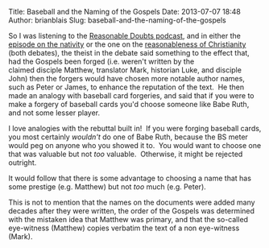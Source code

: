 Title: Baseball and the Naming of the Gospels
Date: 2013-07-07 18:48
Author: brianblais
Slug: baseball-and-the-naming-of-the-gospels

So I was listening to the [Reasonable Doubts podcast][], and in either
the [episode on the nativity][] or the one on the [reasonableness of
Christianity][] (both debates), the theist in the debate said something
to the effect that, had the Gospels been forged (i.e. weren't written by
the claimed disciple Matthew, translator Mark, historian Luke, and
disciple John) then the forgers would have chosen more notable author
names, such as Peter or James, to enhance the reputation of the text.
 He then made an analogy with baseball card forgeries, and said that if
you were to make a forgery of baseball cards you'd choose someone like
Babe Ruth, and not some lesser player.

I love analogies with the rebuttal built in!  If you were forging
baseball cards, you most certainly *wouldn't* do one of Babe Ruth,
because the BS meter would peg on anyone who you showed it to.  You
would want to choose one that was valuable but not *too* valuable.
 Otherwise, it might be rejected outright.

It would follow that there is some advantage to choosing a name that has
some prestige (e.g. Matthew) but not *too* much (e.g. Peter).

This is not to mention that the names on the documents were added many
decades after they were written, the order of the Gospels was determined
with the mistaken idea that Matthew was primary, and that the so-called
eye-witness (Matthew) copies verbatim the text of a non eye-witness
(Mark).

  [Reasonable Doubts podcast]: http://freethoughtblogs.com/reasonabledoubts
  [episode on the nativity]: http://freethoughtblogs.com/reasonabledoubts/2012/12/24/rd-extra-the-nativity-debate-with-jonathan-pearce-and-randal-rauser/
  [reasonableness of Christianity]: http://freethoughtblogs.com/reasonabledoubts/2013/03/17/rd-extra-orme-vs-shieber-debate-does-the-christian-god-exist/
